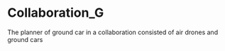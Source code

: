 # Collaboration_G
The planner of ground car in a collaboration consisted of air drones and ground cars 
